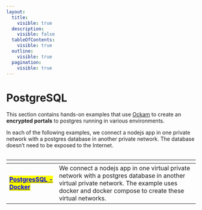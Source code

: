 ```yaml
---
layout:
  title:
    visible: true
  description:
    visible: false
  tableOfContents:
    visible: true
  outline:
    visible: true
  pagination:
    visible: true
---
```


# PostgreSQL

This section contains hands-on examples that use [Ockam](../../../) to create an **encrypted portals** to postgres running in various environments.

In each of the following examples, we connect a nodejs app in one private network with a postgres database in another private network. The database doesn’t need to be exposed to the Internet.

<figure><img src="../../../.gitbook/assets/Screenshot 2024-02-09 at 8.51.05 AM (3).png" alt=""><figcaption></figcaption></figure>

<table data-card-size="large" data-view="cards"><thead><tr><th></th><th></th></tr></thead><tbody><tr><td><a href="docker.md"><mark style="color:blue;"><strong>PostgresSQL - Docker</strong></mark></a></td><td>We connect a nodejs app in one virtual private network with a postgres database in another virtual private network. The example uses docker and docker compose to create these virtual networks.</td></tr></tbody></table>
